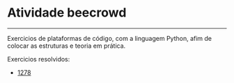 # Atividade beecrowd
---

Exercicios de plataformas de código, com a linguagem Python, afim de colocar as estruturas e teoria em prática.

Exercicios resolvidos:

- [1278](./beecrowd_1278.py)
